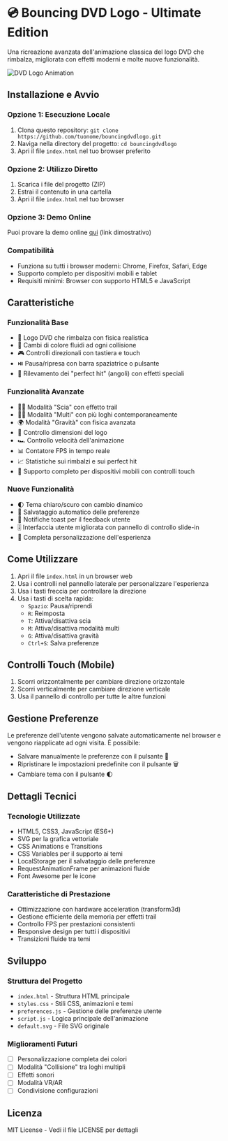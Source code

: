 # 💿 Bouncing DVD Logo - Ultimate Edition

Una ricreazione avanzata dell'animazione classica del logo DVD che rimbalza, migliorata con effetti moderni e molte nuove funzionalità.

![DVD Logo Animation](https://i.imgur.com/example.gif)

## Installazione e Avvio

### Opzione 1: Esecuzione Locale
1. Clona questo repository: `git clone https://github.com/tuonome/bouncingdvdlogo.git`
2. Naviga nella directory del progetto: `cd bouncingdvdlogo`
3. Apri il file `index.html` nel tuo browser preferito

### Opzione 2: Utilizzo Diretto
1. Scarica i file del progetto (ZIP)
2. Estrai il contenuto in una cartella
3. Apri il file `index.html` nel tuo browser

### Opzione 3: Demo Online
Puoi provare la demo online [qui](https://example.com/bouncingdvdlogo) (link dimostrativo)

### Compatibilità
- Funziona su tutti i browser moderni: Chrome, Firefox, Safari, Edge
- Supporto completo per dispositivi mobili e tablet
- Requisiti minimi: Browser con supporto HTML5 e JavaScript

## Caratteristiche

### Funzionalità Base
- 🎯 Logo DVD che rimbalza con fisica realistica
- 🌈 Cambi di colore fluidi ad ogni collisione
- 🎮 Controlli direzionali con tastiera e touch
- ⏯️ Pausa/ripresa con barra spaziatrice o pulsante
- 🔄 Rilevamento dei "perfect hit" (angoli) con effetti speciali

### Funzionalità Avanzate
- 🚶‍♂️ Modalità "Scia" con effetto trail
- 👯‍♂️ Modalità "Multi" con più loghi contemporaneamente
- 🌍 Modalità "Gravità" con fisica avanzata
- 📏 Controllo dimensioni del logo
- 🏎️ Controllo velocità dell'animazione
- 📊 Contatore FPS in tempo reale
- 📈 Statistiche sui rimbalzi e sui perfect hit
- 📱 Supporto completo per dispositivi mobili con controlli touch

### Nuove Funzionalità
- 🌓 Tema chiaro/scuro con cambio dinamico
- 💾 Salvataggio automatico delle preferenze
- 🔔 Notifiche toast per il feedback utente
- 🎚️ Interfaccia utente migliorata con pannello di controllo slide-in
- 🔧 Completa personalizzazione dell'esperienza

## Come Utilizzare

1. Apri il file `index.html` in un browser web
2. Usa i controlli nel pannello laterale per personalizzare l'esperienza
3. Usa i tasti freccia per controllare la direzione
4. Usa i tasti di scelta rapida:
   - `Spazio`: Pausa/riprendi
   - `R`: Reimposta
   - `T`: Attiva/disattiva scia
   - `M`: Attiva/disattiva modalità multi
   - `G`: Attiva/disattiva gravità
   - `Ctrl+S`: Salva preferenze

## Controlli Touch (Mobile)
1. Scorri orizzontalmente per cambiare direzione orizzontale
2. Scorri verticalmente per cambiare direzione verticale
3. Usa il pannello di controllo per tutte le altre funzioni

## Gestione Preferenze
Le preferenze dell'utente vengono salvate automaticamente nel browser e vengono riapplicate ad ogni visita. È possibile:
- Salvare manualmente le preferenze con il pulsante 💾
- Ripristinare le impostazioni predefinite con il pulsante 🗑️
- Cambiare tema con il pulsante 🌓

## Dettagli Tecnici

### Tecnologie Utilizzate
- HTML5, CSS3, JavaScript (ES6+)
- SVG per la grafica vettoriale
- CSS Animations e Transitions
- CSS Variables per il supporto ai temi
- LocalStorage per il salvataggio delle preferenze
- RequestAnimationFrame per animazioni fluide
- Font Awesome per le icone

### Caratteristiche di Prestazione
- Ottimizzazione con hardware acceleration (transform3d)
- Gestione efficiente della memoria per effetti trail
- Controllo FPS per prestazioni consistenti
- Responsive design per tutti i dispositivi
- Transizioni fluide tra temi

## Sviluppo

### Struttura del Progetto
- `index.html` - Struttura HTML principale
- `styles.css` - Stili CSS, animazioni e temi
- `preferences.js` - Gestione delle preferenze utente
- `script.js` - Logica principale dell'animazione
- `default.svg` - File SVG originale

### Miglioramenti Futuri
- [ ] Personalizzazione completa dei colori
- [ ] Modalità "Collisione" tra loghi multipli
- [ ] Effetti sonori
- [ ] Modalità VR/AR
- [ ] Condivisione configurazioni

## Licenza

MIT License - Vedi il file LICENSE per dettagli